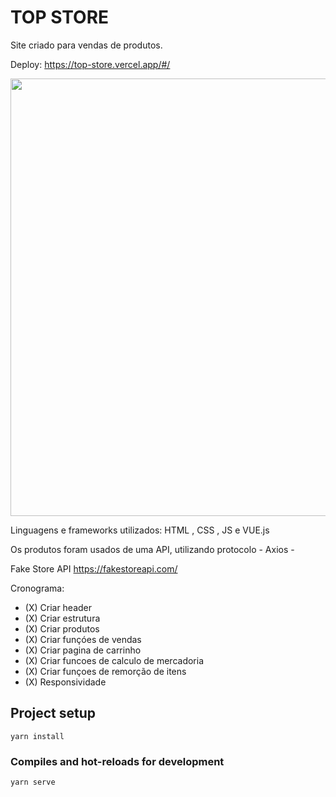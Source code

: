 # TOP STORE

Site criado para vendas de produtos.

Deploy: https://top-store.vercel.app/#/

<div align="center">
  <img src="https://cdn.discordapp.com/attachments/318968437714190339/1034827690592698389/gif_top_store.gif" width="700px">
</div>

Linguagens e frameworks utilizados: HTML , CSS , JS e VUE.js

Os produtos foram usados de uma API, utilizando protocolo - Axios -

Fake Store API
https://fakestoreapi.com/

Cronograma:

- (X) Criar header
- (X) Criar estrutura
- (X) Criar produtos
- (X) Criar funçóes de vendas
- (X) Criar pagina de carrinho
- (X) Criar funcoes de calculo de mercadoria
- (X) Criar funçoes de remorção de itens
- (X) Responsividade



## Project setup
```
yarn install
```

### Compiles and hot-reloads for development
```
yarn serve
```

